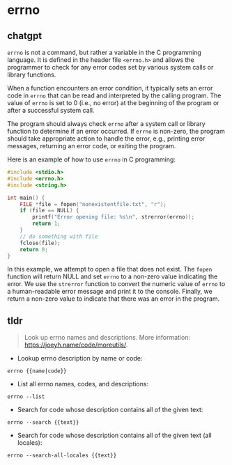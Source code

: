 # errno 
## chatgpt 
`errno` is not a command, but rather a variable in the C programming language. It is defined in the header file `<errno.h>` and allows the programmer to check for any error codes set by various system calls or library functions. 

When a function encounters an error condition, it typically sets an error code in `errno` that can be read and interpreted by the calling program. The value of `errno` is set to 0 (i.e., no error) at the beginning of the program or after a successful system call.

The program should always check `errno` after a system call or library function to determine if an error occurred. If `errno` is non-zero, the program should take appropriate action to handle the error, e.g., printing error messages, returning an error code, or exiting the program.

Here is an example of how to use `errno` in C programming:

```c
#include <stdio.h>
#include <errno.h>
#include <string.h>

int main() {
    FILE *file = fopen("nonexistentfile.txt", "r");
    if (file == NULL) {
        printf("Error opening file: %s\n", strerror(errno));
        return 1;
    }
    // do something with file
    fclose(file);
    return 0;
}
```

In this example, we attempt to open a file that does not exist. The `fopen` function will return NULL and set `errno` to a non-zero value indicating the error. We use the `strerror` function to convert the numeric value of `errno` to a human-readable error message and print it to the console. Finally, we return a non-zero value to indicate that there was an error in the program. 

## tldr 
 
> Look up errno names and descriptions.
> More information: <https://joeyh.name/code/moreutils/>.

- Lookup errno description by name or code:

`errno {{name|code}}`

- List all errno names, codes, and descriptions:

`errno --list`

- Search for code whose description contains all of the given text:

`errno --search {{text}}`

- Search for code whose description contains all of the given text (all locales):

`errno --search-all-locales {{text}}`
